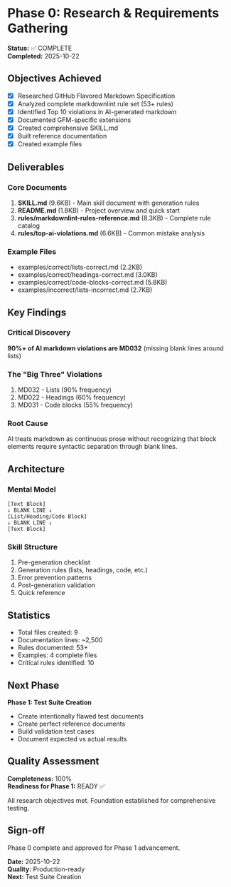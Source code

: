 # Phase 0: Research & Requirements Gathering

**Status:** ✅ COMPLETE  
**Completed:** 2025-10-22

## Objectives Achieved

- [x] Researched GitHub Flavored Markdown Specification
- [x] Analyzed complete markdownlint rule set (53+ rules)
- [x] Identified Top 10 violations in AI-generated markdown
- [x] Documented GFM-specific extensions
- [x] Created comprehensive SKILL.md
- [x] Built reference documentation
- [x] Created example files

## Deliverables

### Core Documents

1. **SKILL.md** (9.6KB) - Main skill document with generation rules
2. **README.md** (1.8KB) - Project overview and quick start
3. **rules/markdownlint-rules-reference.md** (8.3KB) - Complete rule catalog
4. **rules/top-ai-violations.md** (6.6KB) - Common mistake analysis

### Example Files

- examples/correct/lists-correct.md (2.2KB)
- examples/correct/headings-correct.md (3.0KB)
- examples/correct/code-blocks-correct.md (5.8KB)
- examples/incorrect/lists-incorrect.md (2.7KB)

## Key Findings

### Critical Discovery

**90%+ of AI markdown violations are MD032** (missing blank lines around lists)

### The "Big Three" Violations

1. MD032 - Lists (90% frequency)
2. MD022 - Headings (60% frequency)
3. MD031 - Code blocks (55% frequency)

### Root Cause

AI treats markdown as continuous prose without recognizing that block elements require syntactic separation through blank lines.

## Architecture

### Mental Model

```text
[Text Block]
↓ BLANK LINE ↓
[List/Heading/Code Block]
↓ BLANK LINE ↓
[Text Block]
```

### Skill Structure

1. Pre-generation checklist
2. Generation rules (lists, headings, code, etc.)
3. Error prevention patterns
4. Post-generation validation
5. Quick reference

## Statistics

- Total files created: 9
- Documentation lines: ~2,500
- Rules documented: 53+
- Examples: 4 complete files
- Critical rules identified: 10

## Next Phase

**Phase 1: Test Suite Creation**

- Create intentionally flawed test documents
- Create perfect reference documents
- Build validation test cases
- Document expected vs actual results

## Quality Assessment

**Completeness:** 100%  
**Readiness for Phase 1:** READY ✅

All research objectives met. Foundation established for comprehensive testing.

## Sign-off

Phase 0 complete and approved for Phase 1 advancement.

**Date:** 2025-10-22  
**Quality:** Production-ready  
**Next:** Test Suite Creation
